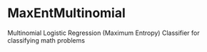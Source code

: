 # MaxEntMultinomial
Multinomial Logistic Regression (Maximum Entropy) Classifier for classifying math problems
